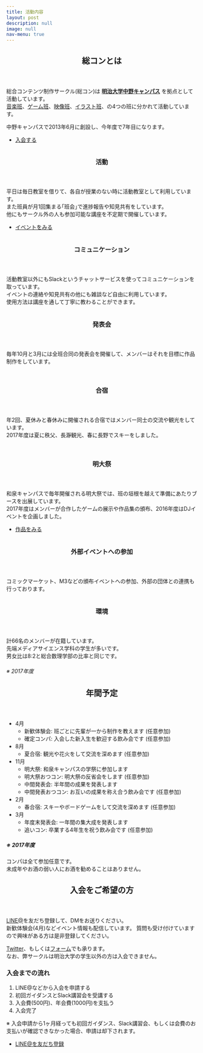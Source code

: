 ```yaml
---
title: 活動内容
layout: post
description: null
image: null
nav-menu: true
---
```


<!-- Main -->
<div id="main">

<!-- One -->
<section id="one">
	<div class="inner">
		<header class="major">
            <h2>総コンとは</h2>
		</header>
		<p>
	        総合コンテンツ制作サークル(総コン)は <a href="https://www.meiji.ac.jp/koho/campus_guide/nakano/access.html"><strong>明治大学中野キャンパス</strong></a> を拠点として活動しています。<br>
    	    <a href="./2017/04/05/composers.html">音楽班</a>、<a href="./2020/03/30/game_developers.html">ゲーム班</a>、<a href="./2017/04/03/video_producers.html">映像班</a>、<a href="./2017/04/02/artists.html">イラスト班</a>、の4つの班に分かれて活動しています。
        </p>
		<p>
			中野キャンパスで2013年6月に創設し、今年度で7年目になります。
		</p>
        <ul class="actions">
            <li><a href="#four" class="button next scrolly">入会する</a></li>
        </ul>
	</div>
</section>

<!-- Two -->
<section id="two" class="spotlights">
	<section>
		<div class="image">
			<img src="assets/images/about/activity1.png" alt="" data-position="center center" />
		</div>
		<div class="content">
			<div class="inner">
				<header class="major">
					<h3>活動</h3>
				</header>
				<p>
        		平日は毎日教室を借りて、各自が授業のない時に活動教室として利用しています。<br>
				また班員が月1回集まる｢班会｣で進捗報告や知見共有をしています。<br>
				他にもサークル外の人も参加可能な講座を不定期で開催しています。
				</p>
				<ul class="actions">
                    <li><a href="4-events.html" class="button">イベントをみる</a></li>
                </ul>
			</div>
		</div>
	</section>
	<section>
		<div class="image" style="background: white">
			<img src="assets/images/about/slack.png" alt="" data-position="center center" />
		</div>
		<div class="content">
			<div class="inner">
				<header class="major">
					<h3>コミュニケーション</h3>
				</header>
				<p>
					活動教室以外にもSlackというチャットサービスを使ってコミュニケーションを取っています。<br>
					イベントの連絡や知見共有の他にも雑談など自由に利用しています。<br>
					使用方法は講座を通して丁寧に教わることができます。
				</p>
			</div>
		</div>
	</section>
	<section>
		<div class="image">
	        <img src="assets/images/about/presentation1.png" alt="" data-position="center center" />
		</div>
		<div class="content">
			<div class="inner">
				<header class="major">
					<h3>発表会</h3>
				</header>
				<p>
                毎年10月と3月には全班合同の発表会を開催して、メンバーはそれを目標に作品制作をしています。
                </p>
			</div>
		</div>
	</section>
	<section>
		<div class="image">
			<img src="assets/images/about/camp1.png" alt="" data-position="center center" />
			<img src="assets/images/about/camp2.png" alt="" data-position="center center" />
		</div>
		<div class="content">
			<div class="inner">
				<header class="major">
					<h3>合宿</h3>
				</header>
				<p>
                年2回、夏休みと春休みに開催される合宿ではメンバー同士の交流や観光をしています。<br>
				2017年度は夏に秩父、長瀞観光、春に長野でスキーをしました。
                </p>
			</div>
		</div>
	</section>
    <section>
		<div class="image">
	        <img src="assets/images/about/meidaisai1.png" alt="" data-position="center center" />
			<img src="assets/images/about/meidaisai2.png" alt="" data-position="center center" />
		</div>
		<div class="content">
			<div class="inner">
				<header class="major">
					<h3>明大祭</h3>
				</header>
				<p>
                和泉キャンパスで毎年開催される明大祭では、班の垣根を越えて準備にあたりブースを出展しています。<br>
				2017年度はメンバーが合作したゲームの展示や作品集の頒布、2016年度はDJイベントを企画しました。
                </p>
                <ul class="actions">
                    <li><a href="3-contents.html" class="button">作品をみる</a></li>
                </ul>
			</div>
		</div>
	</section>
	<section>
		<div class="image">
			<img src="assets/images/about/event1.png" alt="" data-position="center center" />
		</div>
		<div class="content">
			<div class="inner">
				<header class="major">
					<h3>外部イベントへの参加</h3>
				</header>
				<p>
                コミックマーケット、M3などの頒布イベントへの参加、外部の団体との連携も行っております。
                </p>
			</div>
		</div>
	</section>
	<section>
		<div class="image">
			<img src="assets/images/about/stat_department.png" alt="" data-position="center center" />
		</div>
		<div class="image">
			<img src="assets/images/about/stat_gender.png" alt="" data-position="center center" />
		</div>
		<div class="content">
			<div class="inner">
				<header class="major">
					<h3>環境</h3>
				</header>
				<p>
					計66名のメンバーが在籍しています。<br>
					先端メディアサイエンス学科の学生が多いです。<br>
					男女比は8:2と総合数理学部の比率と同じです。
					<h6>※ 2017年度</h6>
                </p>
			</div>
		</div>
	</section>
</section>

<section id="three">
	<div class="inner">
		<header class="major">
			<h2>年間予定</h2>
		</header>
		<p><div class="no-margin">
			<ul>
				<li>4月
					<ul>
						<li>新歓体験会: 班ごとに先輩が一から制作を教えます (任意参加)</li>
						<li>確定コンパ: 入会した新入生を歓迎する飲み会です (任意参加)</li>
					</ul>
				</li>
				<li>8月
					<ul>
						<li>夏合宿: 観光や花火をして交流を深めます (任意参加)</li>
					</ul>
				</li>
				<li>11月
					<ul>
						<li>明大祭: 和泉キャンパスの学祭に参加します</li>
						<li>明大祭おつコン: 明大祭の反省会をします (任意参加)</li>
						<li>中間発表会: 半年間の成果を発表します</li>
						<li>中間発表おつコン: お互いの成果を称え合う飲み会です (任意参加)</li>
					</ul>
				</li>
				<li>2月
					<ul>
						<li>春合宿: スキーやボードゲームをして交流を深めます (任意参加)</li>
					</ul>
				</li>
				<li>3月
					<ul>
						<li>年度末発表会: 一年間の集大成を発表します</li>
						<li>追いコン: 卒業する4年生を祝う飲み会です (任意参加)</li>
					</ul>
				</li>
			</ul>
		</div></p>
		<h5>※ 2017年度</h5>
		<p>コンパは全て参加任意です。<br>
		未成年やお酒の弱い人にお酒を勧めることはありません。</p>
	</div>
</section>
<section id="four">
	<div class="inner">
		<header class="major">
			<h2>入会をご希望の方</h2>
		</header>
		<p>
			<a href="https://line.me/R/ti/p/%40luq8751d">LINE@</a>を友だち登録して、DMをお送りください。<br>
			新歓体験会(4月)などイベント情報も配信しています。
			質問も受け付けていますので興味がある方は是非登録してください。
		</p>
		<p>
        	<a href="https://twitter.com/ccc_sokon">Twitter</a>、もしくは<a href="https://docs.google.com/forms/d/e/1FAIpQLSfzJvGY-KXIyi5A3gJcnGkkSEkPNqVMqs8QeIfJR92753lWnQ/viewform?usp=sf_link">フォーム</a>でも承ります。<br>
        	なお、弊サークルは明治大学の学生以外の方は入会できません。
		</p>
		<h3>入会までの流れ</h3>
		<p>
			<ol>
				<li>LINE@などから入会を申請する</li>
				<li>初回ガイダンスとSlack講習会を受講する</li>
				<li>入会費(500円)、年会費(1000円)を支払う</li>
				<li>入会完了</li>
			</ol>
		</p>
		<p>
			※ 入会申請から1ヶ月経っても初回ガイダンス、Slack講習会、もしくは会費のお支払いが確認できなかった場合、申請は却下されます。
		</p>
		<ul class="actions">
			<li><a href="https://line.me/R/ti/p/%40luq8751d" class="button">LINE@を友だち登録</a></li>
		</ul>
	</div>
</section>